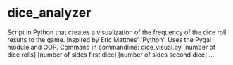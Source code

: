 # dice_analyzer
Script in Python that creates a visualization of the frequency of the dice roll results to the game.  Inspired by Eric Matthes' 'Python'.  Uses the Pygal module and OOP. Command in commandline: dice_visual.py  [number of dice rolls] [number of sides first dice] [number of sides second dice] ...
